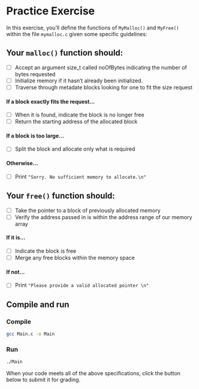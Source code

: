 # Practice Exercise

In this exercise, you’ll define the functions of `MyMalloc()` and `MyFree()` within the file `mymalloc.c` given some specific guidelines:

## Your `malloc()` function should:

- [ ] Accept an argument size_t called noOfBytes indicating the number of bytes requested
- [ ] Initialize memory if it hasn’t already been initialized.
- [ ] Traverse through metadate blocks looking for one to fit the size request
 
#### If a block exactly fits the request...

- [ ] When it is found, indicate the block is no longer free
- [ ] Return the starting address of the allocated block

#### If a block is too large...

- [ ] Split the block and allocate only what is required

#### Otherwise...

- [ ] Print `"Sorry. No sufficient memory to allocate.\n"`

## Your `free()` function should:

- [ ]  Take the pointer to a block of previously allocated memory
- [ ]  Verify the address passed in is within the address range of our memory array

#### If it is...

- [ ] Indicate the block is free
- [ ] Merge any free blocks within the memory space

#### If not...

- [ ] Print `"Please provide a valid allocated pointer \n"`

## Compile and run

### Compile

```bash
gcc Main.c -o Main
```

### Run

```bash
./Main
```

When your code meets all of the above specifications, click the button below to submit it for grading.

